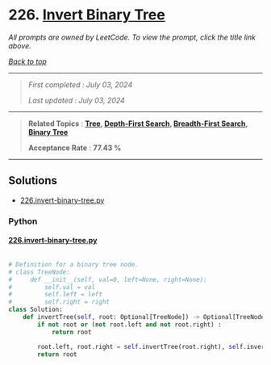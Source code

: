 # 226. [Invert Binary Tree](<https://leetcode.com/problems/invert-binary-tree>)

*All prompts are owned by LeetCode. To view the prompt, click the title link above.*

*[Back to top](<../README.md>)*

------

> *First completed : July 03, 2024*
>
> *Last updated : July 03, 2024*

------

> **Related Topics** : **[Tree](<by_topic/Tree.md>), [Depth-First Search](<by_topic/Depth-First Search.md>), [Breadth-First Search](<by_topic/Breadth-First Search.md>), [Binary Tree](<by_topic/Binary Tree.md>)**
>
> **Acceptance Rate** : **77.43 %**

------

## Solutions

- [226.invert-binary-tree.py](<../my-submissions/226.invert-binary-tree.py>)
### Python
#### [226.invert-binary-tree.py](<../my-submissions/226.invert-binary-tree.py>)
```Python

# Definition for a binary tree node.
# class TreeNode:
#     def __init__(self, val=0, left=None, right=None):
#         self.val = val
#         self.left = left
#         self.right = right
class Solution:
    def invertTree(self, root: Optional[TreeNode]) -> Optional[TreeNode]:
        if not root or (not root.left and not root.right) :
            return root

        root.left, root.right = self.invertTree(root.right), self.invertTree(root.left)
        return root
        

```

